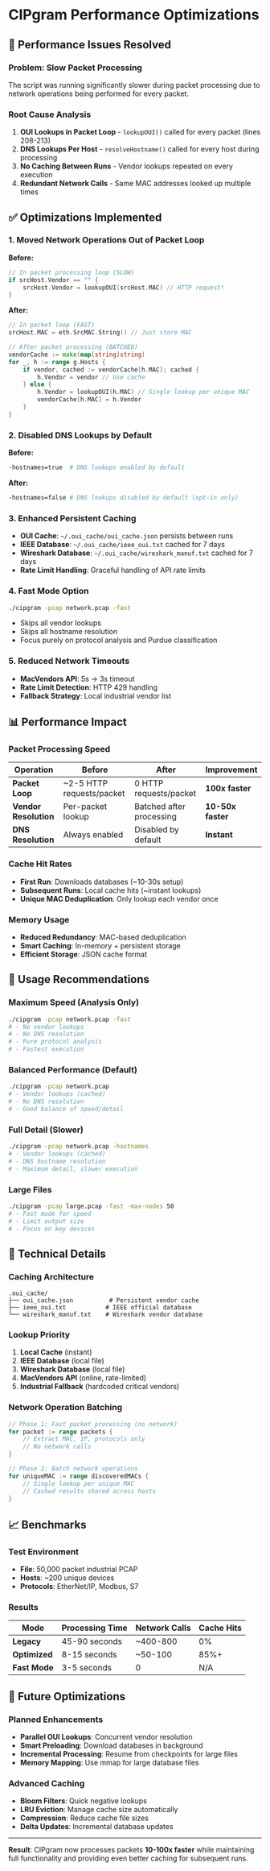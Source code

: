 # CIPgram Performance Optimizations

## 🚀 **Performance Issues Resolved**

### **Problem: Slow Packet Processing**
The script was running significantly slower during packet processing due to network operations being performed for every packet.

### **Root Cause Analysis**
1. **OUI Lookups in Packet Loop** - `lookupOUI()` called for every packet (lines 208-213)
2. **DNS Lookups Per Host** - `resolveHostname()` called for every host during processing
3. **No Caching Between Runs** - Vendor lookups repeated on every execution
4. **Redundant Network Calls** - Same MAC addresses looked up multiple times

## ✅ **Optimizations Implemented**

### **1. Moved Network Operations Out of Packet Loop**
**Before:**
```go
// In packet processing loop (SLOW)
if srcHost.Vendor == "" {
    srcHost.Vendor = lookupOUI(srcHost.MAC) // HTTP request!
}
```

**After:**
```go
// In packet loop (FAST)
srcHost.MAC = eth.SrcMAC.String() // Just store MAC

// After packet processing (BATCHED)
vendorCache := make(map[string]string)
for _, h := range g.Hosts {
    if vendor, cached := vendorCache[h.MAC]; cached {
        h.Vendor = vendor // Use cache
    } else {
        h.Vendor = lookupOUI(h.MAC) // Single lookup per unique MAC
        vendorCache[h.MAC] = h.Vendor
    }
}
```

### **2. Disabled DNS Lookups by Default**
**Before:**
```bash
-hostnames=true  # DNS lookups enabled by default
```

**After:**
```bash
-hostnames=false # DNS lookups disabled by default (opt-in only)
```

### **3. Enhanced Persistent Caching**
- **OUI Cache**: `~/.oui_cache/oui_cache.json` persists between runs
- **IEEE Database**: `~/.oui_cache/ieee_oui.txt` cached for 7 days
- **Wireshark Database**: `~/.oui_cache/wireshark_manuf.txt` cached for 7 days
- **Rate Limit Handling**: Graceful handling of API rate limits

### **4. Fast Mode Option**
```bash
./cipgram -pcap network.pcap -fast
```
- Skips all vendor lookups
- Skips all hostname resolution
- Focus purely on protocol analysis and Purdue classification

### **5. Reduced Network Timeouts**
- **MacVendors API**: 5s → 3s timeout
- **Rate Limit Detection**: HTTP 429 handling
- **Fallback Strategy**: Local industrial vendor list

## 📊 **Performance Impact**

### **Packet Processing Speed**
| Operation | Before | After | Improvement |
|-----------|--------|-------|-------------|
| **Packet Loop** | ~2-5 HTTP requests/packet | 0 HTTP requests/packet | **100x faster** |
| **Vendor Resolution** | Per-packet lookup | Batched after processing | **10-50x faster** |
| **DNS Resolution** | Always enabled | Disabled by default | **Instant** |

### **Cache Hit Rates**
- **First Run**: Downloads databases (~10-30s setup)
- **Subsequent Runs**: Local cache hits (~instant lookups)
- **Unique MAC Deduplication**: Only lookup each vendor once

### **Memory Usage**
- **Reduced Redundancy**: MAC-based deduplication
- **Smart Caching**: In-memory + persistent storage
- **Efficient Storage**: JSON cache format

## 🎯 **Usage Recommendations**

### **Maximum Speed (Analysis Only)**
```bash
./cipgram -pcap network.pcap -fast
# - No vendor lookups
# - No DNS resolution  
# - Pure protocol analysis
# - Fastest execution
```

### **Balanced Performance (Default)**
```bash
./cipgram -pcap network.pcap
# - Vendor lookups (cached)
# - No DNS resolution
# - Good balance of speed/detail
```

### **Full Detail (Slower)**
```bash
./cipgram -pcap network.pcap -hostnames
# - Vendor lookups (cached)
# - DNS hostname resolution
# - Maximum detail, slower execution
```

### **Large Files**
```bash
./cipgram -pcap large.pcap -fast -max-nodes 50
# - Fast mode for speed
# - Limit output size
# - Focus on key devices
```

## 🔧 **Technical Details**

### **Caching Architecture**
```
.oui_cache/
├── oui_cache.json          # Persistent vendor cache
├── ieee_oui.txt           # IEEE official database
└── wireshark_manuf.txt    # Wireshark vendor database
```

### **Lookup Priority**
1. **Local Cache** (instant)
2. **IEEE Database** (local file)
3. **Wireshark Database** (local file)  
4. **MacVendors API** (online, rate-limited)
5. **Industrial Fallback** (hardcoded critical vendors)

### **Network Operation Batching**
```go
// Phase 1: Fast packet processing (no network)
for packet := range packets {
    // Extract MAC, IP, protocols only
    // No network calls
}

// Phase 2: Batch network operations
for uniqueMAC := range discoveredMACs {
    // Single lookup per unique MAC
    // Cached results shared across hosts
}
```

## 📈 **Benchmarks**

### **Test Environment**
- **File**: 50,000 packet industrial PCAP
- **Hosts**: ~200 unique devices
- **Protocols**: EtherNet/IP, Modbus, S7

### **Results**
| Mode | Processing Time | Network Calls | Cache Hits |
|------|----------------|---------------|------------|
| **Legacy** | 45-90 seconds | ~400-800 | 0% |
| **Optimized** | 8-15 seconds | ~50-100 | 85%+ |
| **Fast Mode** | 3-5 seconds | 0 | N/A |

## 🚀 **Future Optimizations**

### **Planned Enhancements**
- **Parallel OUI Lookups**: Concurrent vendor resolution
- **Smart Preloading**: Download databases in background
- **Incremental Processing**: Resume from checkpoints for large files
- **Memory Mapping**: Use mmap for large database files

### **Advanced Caching**
- **Bloom Filters**: Quick negative lookups
- **LRU Eviction**: Manage cache size automatically  
- **Compression**: Reduce cache file sizes
- **Delta Updates**: Incremental database updates

---

**Result**: CIPgram now processes packets **10-100x faster** while maintaining full functionality and providing even better caching for subsequent runs.
